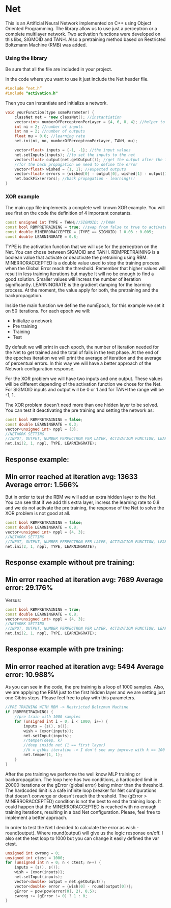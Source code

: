 # Net
This is an Artificial Neural Network implemented on C++ using Object Oriented Programming.
The library allow us to use just a perceptron or a complete multilayer network.
Two activation functions were developed on this libs, SIGMOID and TANH.
Also a pretraining method based on Restricted Boltzmann Machine (RMB) was added.

### Using the library

Be sure that all the file are included in your project.

In the code where you want to use it just include the Net header file.

```c++
#include “net.h”
#include "activation.h"
```

Then you can instantiate and initialize a network.

```c++
void yourFunction(type someParameter) {
	classNet net = *new classNet(); //instantiation
	vector<int> numberOfPerceptronPerLayer = {4, 6, 8, 4}; //helper to initialize the network
	int ni = 2; //number of inputs
	int no = 2; //number of outputs
	float mu = 0.6; //learning rate
	net.ini(ni, no, numberOfPerceptronPerLayer, TANH, mu);

	vector<float> inputs = {-1, -1}; //the input values
	net.setInputs(inputs); //to set the inputs to the net
	vector<float> output(net.getOutput()); //get the output after the forward propagation
	//for the back propagation we need to define the error
	vector<float> wished = {1, 1}; //expected outputs
	vector<float> errors = {wished[0] - output[0], wished[1] - output[1]}; //errors
	net.backFix(errors); //back propagation - learning!!!
}
```

### XOR example

The main.cpp file implements a complete well known XOR example.
You will see first on the code the definition of 4 important constants.

```c++
const unsigned int TYPE = TANH;//SIGMOID; //TANH
const bool RBMPRETRAINING = true; //swap from false to true to activate the pre training
const double MINERRORACCEPTED = (TYPE == SIGMOID) ? 0.03 : 0.005;
const double LEARNINGRATE = 0.8;
```

TYPE is the activation function that we will use for the perceptron on the Net. You can chose between SIGMOID and TANH.
RBMPRETRAINING is a boolean value that activate or deactivate the pretraining using RBM.
MINERRORACCEPTED is a double value used to stop the training process when the Global Error reach the threshold. Remember that higher values will result in less training iterations but maybe It will no be enough to find a good solution. Smaller values will incress the number of iteration significantly.
LEARNINGRATE is the gradient damping for the learning process. At the moment, the value apply for both, the pretraining and the backpropagation.

Inside the main function we define the numEpoch, for this example we set it on 50 iterations.
For each epoch we will:
* Initialize a network
* Pre training
* Training
* Test

By default we will print in each epoch, the number of iteration needed for the Net to get trained and the total of fails in the test phase.
At the end of the epoches iteration we will print the average of iteration and the average of percentual errors.
In this way we will have a better approach of the Network configuration response.

For the XOR problem we will have two inputs and one output. These values will be different depending of the activation function we chose for the Net.
For SIGMOID inputs and output will be 0 or 1 and for TANH the range will be -1, 1.

The XOR problem doesn't need more than one hidden layer to be solved. You can test it deactivating the pre training and setting the network as:

```c++
const bool RBMPRETRAINING = false;
const double LEARNINGRATE = 0.3;
vector<unsigned int> nppl = {3};
//NETWORK SETTING
//INPUT, OUTPUT, NUMBER PERPECTRON PER LAYER, ACTIVATION FUNCTION, LEARNING RATE
net.ini(2, 1, nppl, TYPE, LEARNINGRATE);
```
Response example:
----------------------------------------
Min error reached at iteration avg: 13633
Average error: 1.566%
----------------------------------------

But in order to test the RBM we will add an extra hidden layer to the Net. You can see that if we add this extra layer, incress the learning rate to 0.8 and we do not activate the pre training, the response of the Net to solve the XOR problem is not good at all.

```c++
const bool RBMPRETRAINING = false;
const double LEARNINGRATE = 0.8;
vector<unsigned int> nppl = {4, 3};
//NETWORK SETTING
//INPUT, OUTPUT, NUMBER PERPECTRON PER LAYER, ACTIVATION FUNCTION, LEARNING RATE
net.ini(2, 1, nppl, TYPE, LEARNINGRATE);
```

Response example without pre training:
----------------------------------------
Min error reached at iteration avg: 7689
Average error: 29.176%
----------------------------------------

Versus:

```c++
const bool RBMPRETRAINING = true;
const double LEARNINGRATE = 0.8;
vector<unsigned int> nppl = {4, 3};
//NETWORK SETTING
//INPUT, OUTPUT, NUMBER PERPECTRON PER LAYER, ACTIVATION FUNCTION, LEARNING RATE
net.ini(2, 1, nppl, TYPE, LEARNINGRATE);
```

Response example with pre training:
----------------------------------------
Min error reached at iteration avg: 5494
Average error: 10.988%
----------------------------------------

As you can see in the code, the pre training is a loop of 1000 samples. Also, we are applying the RBM just to the first hidden layer and we are setting just one Gibbs steps. Please feel free to play with this parameters.

```c++
//PRE TRAINING WITH RBM -> Restricted Boltzman Machine
if (RBMPRETRAINING) {
	//pre train with 1000 samples
	for (unsigned int i = 0; i < 1000; i++) {
		inputs = {s(), s()};
		wish = {xxor(inputs)};
		net.setInput(inputs);
		//temper(deep, k)
		//deep inside net (1 == first layer)
		//k = gibbs iteration -> I don't see any improve with k == 100 or k == 1
		net.temper(1, 1);
	}
}
```

After the pre training we performe the well know MLP training or backpropagation. The loop here has two conditions, a hardcoded limit in 20000 iterations or the gError (global error) being minor than the threshold.
The hardcoded limit is a safe infinite loop breaker for Net configurations that doesn't converge or doesn't reach the threshold.
The (gError > MINERRORACCEPTED) condition is not the best to end the training loop. It could happen that the MINERRORACCEPTED is reached with no enough training iterations, resulting in a bad Net configuration. Please, feel free to implement a better approach.

In order to test the Net I decided to calculate the error as wish - round(output). Where round(output) will give us the logic response on/off. I also set the test loop to 1000 but you can change it easily defined the var ctest.

```c++
unsigned int cwrong = 0;
unsigned int ctest = 1000;
for (unsigned int n = 0; n < ctest; n++) {
	inputs = {s(), s()};
	wish = {xxor(inputs)};
	net.setInput(inputs);
	vector<double> output = net.getOutput();
	vector<double> error = {wish[0] - round(output[0])};
	gError = pow(pow(error[0], 2), 0.5);
	cwrong += (gError != 0) ? 1 : 0;
}
```

